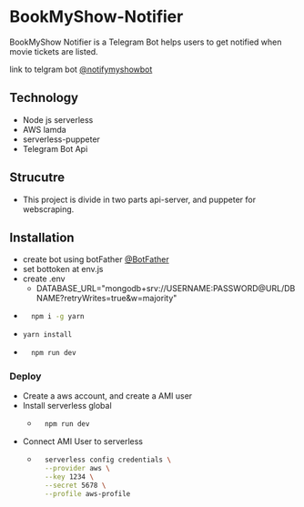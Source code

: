 # BookMyShow-Notifier

BookMyShow Notifier is a Telegram Bot helps users to get notified when movie tickets are listed.

link to telgram bot [@notifymyshowbot](https://t.me/notifymyshowbot)

## Technology

- Node js serverless
- AWS lamda
- serverless-puppeter
- Telegram Bot Api

## Strucutre

- This project is divide in two parts api-server, and puppeter for webscraping.

## Installation

- create bot using botFather [@BotFather](https://t.me/BotFather)
- set bottoken at env.js
- create .env
  - DATABASE_URL="mongodb+srv://USERNAME:PASSWORD@URL/DBNAME?retryWrites=true&w=majority"
- ```bash
    npm i -g yarn
  ```
- ```bash
  yarn install
  ```
- ```bash
    npm run dev
  ```

### Deploy

- Create a aws account, and create a AMI user
- Install serverless global
  - ```bash
      npm run dev
    ```
- Connect AMI User to serverless
  - ```bash
      serverless config credentials \
      --provider aws \
      --key 1234 \
      --secret 5678 \
      --profile aws-profile
    ```
